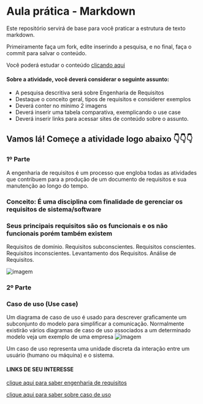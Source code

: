 # Aula prática - Markdown

Este repositório servirá de base para você praticar a estrutura de texto markdown. 

Primeiramente faça um fork, edite inserindo a pesquisa, e no final, faça o commit para salvar o conteúdo.

Você poderá estudar o conteúdo [clicando aqui](https://docs.pipz.com/central-de-ajuda/learning-center/guia-basico-de-markdown#open)

#### Sobre a atividade, você deverá considerar o seguinte assunto:

- A pesquisa descritiva será sobre Engenharia de Requisitos
- Destaque o conceito geral, tipos de requisitos e considerer exemplos
- Deverá conter no mínimo 2 imagens
- Deverá inserir uma tabela comparativa, exemplicando o use case
- Deverá inserir links para acessar sites de conteúdo sobre o assunto.


## Vamos lá! Começe a atividade logo abaixo 👇👇👇
### 1º Parte
A engenharia de requisitos é um processo que engloba todas as atividades que contribuem para a produção de um documento de requisitos e sua manutenção ao longo do tempo.
### Conceito: É uma disciplina com finalidade de gerenciar os requisitos de sistema/software
 ### Seus principais requisitos são os funcionais e os não funcionais porém também existem 
Requisitos de domínio.
Requisitos subconscientes.
Requisitos conscientes.
Requisitos inconscientes.
Levantamento dos Requisitos.
Análise de Requisitos.

![imagem](https://blog-static.infra.grancursosonline.com.br/wp-content/uploads/2020/03/10121622/inni.png)

### 2º Parte
### Caso de uso (Use case)

Um diagrama de caso de uso é usado para descrever graficamente um subconjunto do modelo para simplificar a comunicação. Normalmente existirão vários diagramas de caso de uso associados a um determinado modelo veja um
exemplo de uma empresa
![imagem](https://cdn1.gnarususercontent.com.br/1/1257530/085c4d5d-1cd7-4124-a458-018811300f48.png)

Um caso de uso representa uma unidade discreta da interação entre um usuário (humano ou máquina) e o sistema.

#### LINKS DE SEU INTERESSE
[clique aqui para saber engenharia de requisitos](https://www.devmedia.com.br/introducao-a-engenharia-de-requisitos/8034)

[clique aqui para saber sobre caso de uso](https://www.lucidchart.com/pages/pt/diagrama-de-caso-de-uso-uml)

